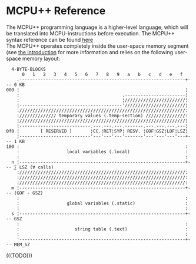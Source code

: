 # MCPU++ Reference

The MCPU++ programming language is a higher-level language, which will be translated into MCPU-instructions before execution. The MCPU++ syntax reference can be found [here](./mcpu++-syntax.md)<br/>
The MCPU++ operates completely inside the user-space memory segment (see [the introduction](./introduction.md) for more information and relies on the following user-space memory layout:
```
  4-BYTE-BLOCKS
      0   1   2   3   4   5   6   7   8   9   a   b   c   d   e   f
    .---------------------------------------------------------------+--- 0 KB
000 ¦                                                               ¦
    :                                       .-----------------------¦
    :                                       ¦///////////////////////¦
    ¦---------------------------------------'///////////////////////¦
    :///////////////////////////////////////////////////////////////:
    :////////////// temporary values (.temp-section) ///////////////:
    ¦///////////////////////////////////////////////////////////////¦
    ¦---------------------------.---.---.---.-------.---.---.---.---¦
0f0 ¦        [ RESERVED ]       ¦CC.¦RET¦SYP¦ RESV. ¦GOF¦GSZ¦LOF¦LSZ¦
    ¦---------------------------'---'---'---'-------'---'---'---'---+--- 1 KB
100 :                                                               :
    :                  local variables (.local)                     :
    :                                                               :
  n ¦---------------------------------------------------------------+--- ∑ LSZ (∀ calls)
    :///////////////////////////////////////////////////////////////:
    :///////////////////////////////////////////////////////////////:
    :///////////////////////////////////////////////////////////////:
  m ¦---------------------------------------------------------------+--- (GOF - GSZ)
    :                                                               :
    :                  global variables (.static)                   :
    :                                                               :
  s ¦---------------------------------------------------------------+--- GSZ
    :                                                               :
    :                     string table (.text)                      :
    :                                                               :
    '---------------------------------------------------------------+--- MEM_SZ
```

(((TODO)))
